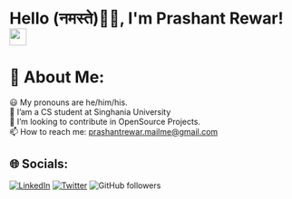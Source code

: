 <h1>Hello (नमस्ते)🙏🏻, I'm Prashant Rewar! <img src="https://media.giphy.com/media/ieJQey6KtzHd0T6noK/giphy.gif" width="30"></h1>

# 💫 About Me:
😃 My pronouns are he/him/his.<br>🔭 I’am a CS student at Singhania University<br>👯 I’m looking to contribute in OpenSource Projects.<br>📫 How to reach me: [prashantrewar.mailme@gmail.com](mailto:prashantrewar.mailme@gmail.com)


## 🌐 Socials:
[![LinkedIn](https://img.shields.io/badge/LinkedIn-%230077B5.svg?logo=linkedin&logoColor=white)](https://linkedin.com/in/prashantrewar) [![Twitter](https://img.shields.io/badge/Twitter-%231DA1F2.svg?logo=Twitter&logoColor=white)](https://twitter.com/prashantrewar09) ![GitHub followers](https://img.shields.io/github/followers/prashantrewar?label=Follow&style=social)
